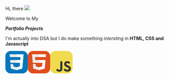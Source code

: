 Hi, there <img src="https://user-images.githubusercontent.com/18350557/176309783-0785949b-9127-417c-8b55-ab5a4333674e.gif"> <br>
<p>Welcome to My </p>
<b><i>Portfolio  Projects</i></b>
<br>
<p>I'm actually into DSA but I do make something <i>intersting</i> in <b>HTML, CSS and Javascript</b></p>
<img src="https://github.com/tandpfun/skill-icons/blob/main/icons/CSS.svg" width="70" height="70"><img  src="https://github.com/tandpfun/skill-icons/blob/main/icons/HTML.svg" width="70" height="70"><img  src="https://github.com/tandpfun/skill-icons/blob/main/icons/JavaScript.svg" width="70" height="70">


